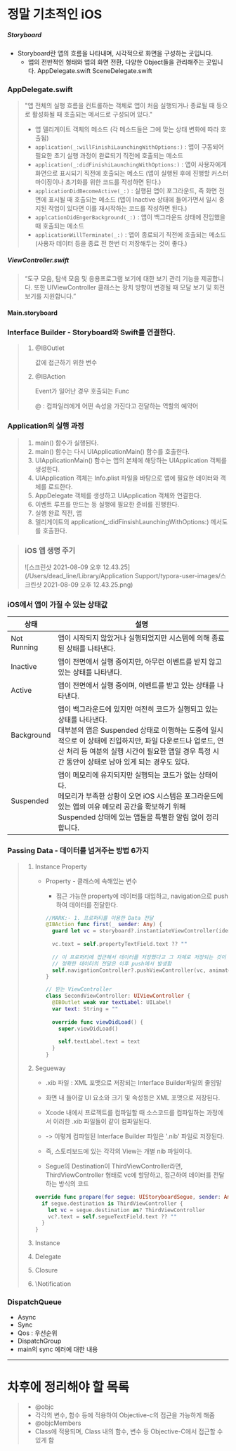 # 정말 기초적인 iOS

##### Storyboard

- Storyboard란 앱의 흐름을 나타내며, 시각적으로 화면을 구성하는 곳입니다.
	- 앱의 전반적인 형태와 앱의 화면 전환, 다양한 Object들을 관리해주는 곳입니다.
	AppDelegate.swift
	SceneDelegate.swift
### AppDelegate.swift

> "앱 전체의 실행 흐름을 컨트롤하는 객체로 앱이 처음 실행되거나 종료될 때 등으로 활성화될 때 호출되는 메서드로 구성되어 있다."
>
> - 앱 델리게이트 객체의 메소드 (각 메소드들은 그에 맞는 상태 변화에 따라 호출됨)
> - `application(_:willFinishiLaunchingWithOptions:)` : 앱이 구동되어 필요한 초기 실행 과정이 완료되기 직전에 호출되는 메소드
> - `application(_:didFinishiLaunchingWithOptions:)` : 앱이 사용자에게 화면으로 표시되기 직전에 호출되는 메소드 (앱이 실행된 후에 진행할 커스터마이징이나 초기화를 위한 코드를 작성하면 된다.)
> - `applicationDidBecomeActive(_:)` : 실행된 앱이 포그라운드, 즉 화면 전면에 표시될 때 호출되는 메소드 (앱이 Inactive 상태에 들어가면서 일시 중지된 작업이 있다면 이를 재시작하는 코드를 작성하면 된다.)
> - `applcationDidEngerBackground(_:)` : 앱이 백그라운드 상태에 진입했을 때 호출되는 메소드
> - `applicationWillTerminate(_:)` : 앱이 종료되기 직전에 호출되는 메소드 (사용자 데이터 등을 종료 전 한번 더 저장해두는 것이 좋다.)

##### ViewController.swift
> “도구 모음, 탐색 모음 및 응용프로그램 보기에 대한 보기 관리 기능을 제공합니다. 또한 UIViewController 클래스는 장치 방향이 변경될 때 모달 보기 및 회전 보기를 지원합니다.”

#### Main.storyboard



### Interface Builder - Storyboard와 Swift를 연결한다.

> 1. @IBOutlet
>
>    값에 접근하기 위한 변수
>
> 2. @IBAction
>
>    Event가 일어난 경우 호출되는 Func
>
>    
>
>    @ : 컴파일러에게 어떤 속성을 가진다고 전달하는 역할의 예약어

### Application의 실행 과정

> 1. main() 함수가 실행된다.
> 2. main() 함수는 다시 UIApplicationMain() 함수를 호출한다.
> 3. UIApplicationMain() 함수는 앱의 본체에 해당하는 UIApplication 객체를 생성한다.
> 4. UIApplication 객체는 Info.plist 파일을 바탕으로 앱에 필요한 데이터와 객체를 로드한다.
> 5. AppDelegate 객체를 생성하고 UIApplication 객체와 연결한다.
> 6. 이벤트 루프를 만드는 등 실행에 필요한 준비를 진행한다.
> 7. 실행 완료 직전, 앱 
> 8. 델리게이트의 application(_:didFinsishLaunchingWithOptions:) 메서도를 호출한다.

> ### iOS 앱 생명 주기
>
> ![스크린샷 2021-08-09 오후 12.43.25](/Users/dead_line/Library/Application Support/typora-user-images/스크린샷 2021-08-09 오후 12.43.25.png)



### iOS에서 앱이 가질 수 있는 상태값

| 상태        | 설명                                                         |
| ----------- | ------------------------------------------------------------ |
| Not Running | 앱이 시작되지 않았거나 실행되었지만 시스템에 의해 종료된 상태를 나타낸다. |
| Inactive    | 앱이 전면에서 실행 중이지만, 아무런 이벤트를 받지 않고 있는 상태를 나타낸다. |
| Active      | 앱이 전면에서 실행 중이며, 이벤트를 받고 있는 상태를 나타낸다. |
| Background  | 앱이 백그라운드에 있지만 여전히 코드가 실행되고 있는 상태를 나타낸다. <br />대부분의 앱은 Suspended 상태로 이행하는 도중에 일시적으로 이 상태에 진입하지만, 파일 다운로드나 업로드, 연산 처리 등 여분의 실행 시간이 필요한 앱일 경우 특정 시간 동안이 상태로 남아 있게 되는 경우도 있다. |
| Suspended   | 앱이 메모리에 유지되지만 실행되는 코드가 없는 상태이다. <br />메모리가 부족한 상황이 오면 iOS 시스템은 포그라운드에 있는 앱의 여유 메모리 공간을 확보하기 위해 Suspended 상태에 있는 앱들을 특별한 알림 없이 정리합니다. |



### Passing Data - 데이터를 넘겨주는 방법 6가지

> 1. Instance Property
>
>    - Property - 클래스에 속해있는 변수
>
>      - 접근 가능한 property에 데이터를 대입하고, navigation으로 push하여 데이터를 전달한다.
>
>      ```Swift
>      //MARK:- 1. 프로퍼티를 이용한 Data 전달
>      @IBAction func first(_ sender: Any) {
>        guard let vc = storyboard?.instantiateViewController(identifier: "secondViewController") as? SecondViewController else { return }
>        
>        vc.text = self.propertyTextField.text ?? ""
>        
>        // 이 프로퍼티에 접근해서 데이터를 저장했다고 그 자체로 저장되는 것이 아니라,
>        // 정확한 데이터의 전달은 이후 push에서 발생함
>        self.navigationController?.pushViewController(vc, animated: true)
>      }
>      ```
>
>      ```Swift
>      // 받는 ViewController
>      class SecondViewController: UIViewController {
>        @IBOutlet weak var textLabel: UILabel!
>        var text: String = ""
>        
>        override func viewDidLoad() {
>          super.viewDidLoad()
>          
>          self.textLabel.text = text
>        }
>      }
>      ```
>
> 2. Segueway
>
>    - .xib 파일 : XML 포맷으로 저장되는 Interface Builder파일의 줄임말
>    - 화면 내 들어갈 UI 요소와 크기 및 속성등은 XML 포맷으로 저장된다.
>    - Xcode 내에서 프로젝트를 컴파일할 때 소스코드를 컴파일하는 과정에서 이러한 .xib 파일들이 같이 컴파일된다.
>    - -> 이렇게 컴파일된 Interface Builder 파일은 '.nib' 파일로 저장된다.
>    - 즉, 스토리보드에 있는 각각의 View는 개별 nib 파일이다.
>
>    - Segue의 Destination이 ThirdViewController라면, ThirdViewController 형태로 vc에 할당하고, 접근하여 데이터를 전달하는 방식의 코드
>
>    ```Swift
>    override func prepare(for segue: UIStoryboardSegue, sender: Any) {
>      if segue.destination is ThirdViewController {
>        let vc = segue.destination as? ThirdViewController
>        vc?.text = self.segueTextField.text ?? ""
>      }
>    }
>    ```
>
> 3. Instance
>
> 4. Delegate
>
> 5. Closure
>
> 6. \Notification


### DispatchQueue
- Async
- Sync
- Qos : 우선순위
- DispatchGroup
- main의 sync 에러에 대한 내용
----
# 차후에 정리해야 할 목록
> - @objc
> - 각각의 변수, 함수 등에 적용하여 Objective-c의 접근을 가능하게 해줌
> - @objcMembers
> - Class에 적용되며, Class 내의 함수, 변수 등 Objective-C에서 접근할 수 있게 함

